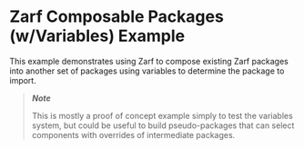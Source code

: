 # Zarf Composable Packages (w/Variables) Example

This example demonstrates using Zarf to compose existing Zarf packages into another set of packages using variables to determine the package to import.

> _**Note**_
>
> This is mostly a proof of concept example simply to test the variables system, but could be useful to build pseudo-packages that can select components with overrides of intermediate packages.

